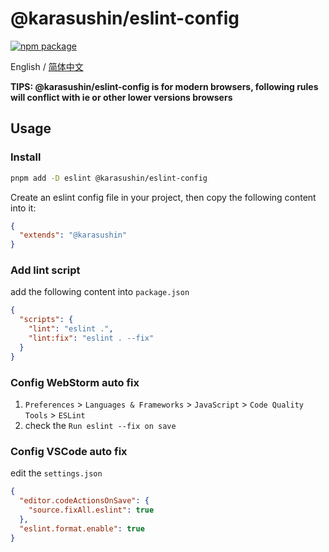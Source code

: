# @karasushin/eslint-config

[![npm package](https://img.shields.io/npm/v/@karasushin/eslint-config.svg)](https://www.npmjs.com/package/@karasushin/eslint-config)

English / [简体中文](./README.zh-CN.md)

**TIPS: @karasushin/eslint-config is for modern browsers, following rules will conflict with ie or other lower versions browsers** 

## Usage

### Install

```bash
pnpm add -D eslint @karasushin/eslint-config
```

Create an eslint config file in your project, then copy the following content into it:

```json
{
  "extends": "@karasushin"
}
```

### Add lint script

add the following content into `package.json`
```json
{
  "scripts": {
    "lint": "eslint .",
    "lint:fix": "eslint . --fix"
  }
}
```

### Config WebStorm auto fix
1. `Preferences` > `Languages & Frameworks` > `JavaScript` > `Code Quality Tools` > `ESLint`
2. check the `Run eslint --fix on save`

### Config VSCode auto fix
edit the `settings.json`
```json
{
  "editor.codeActionsOnSave": {
    "source.fixAll.eslint": true
  },
  "eslint.format.enable": true
}
```

